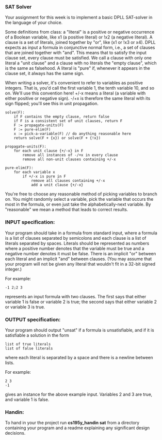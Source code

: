 
### SAT Solver 

Your assignment for this week is to implement a basic DPLL SAT-solver in 
the language of your choice. 

Some definitions from class: a "literal" is a positive or negative occurrence
of a Boolean variable, like x1 (a positive literal) or !x2 (a negative
literal). A clause is a set of literals, joined together by "or", like (x1 or
!x3 or x4). DPLL expects as input a  formula in conjunctive normal form, i.e.,
a set of clauses  that are joined together with "and". This means that to
satisfy the input clause set, every clause must be satisfied. We call a clause
with only one literal a "unit clause" and a clause with no literals the "empty
clause", which is the same as falsehood. A literal is "pure" if, whenever it
appears in the clause set, it always has the same sign.

When writing a solver, it's convenient to refer to variables as positive
integers. That is, you'd call the first variable 1, the tenth variable 10, and
so on. We'll use this convention here! +/-x means a literal (a variable with
either positive or negative sign). -/+x is therefore the same literal with its
sign flipped; you'll see this in unit propagation.

	solve(F):
		if F contains the empty clause, return false
		if F is a consistent set of unit clauses, return F
		F := propagate-units(F)
		F := pure-elim(F)
		x := pick-a-variable(F) // do anything reasonable here
		return solve(F + {x}) or solve(F + {!x})

	propagate-units(F):
		for each unit clause {+/-x} in F
			remove all instances of -/+x in every clause
			remove all non-unit clauses containing +/-x

	pure-elim(F):	
		for each variable x
			if +/-x is pure in F
				remove all clauses containing +/-x
				add a unit clause {+/-x}

You're free to choose any reasonable method of picking variables to branch on.
You might randomly select a variable, pick the variable that occurs the most
in the formula, or even just take the alphabetically-next variable. By
"reasonable" we mean a method that leads to correct results.

### INPUT specification: 
Your program should take in a formula from standard input, where a formula 
is a list of clauses separated by semicolons and each clause is a list of 
literals separated by spaces. Literals should be represented as numbers where
a positive number denotes that the variable must be true and a negative 
number denotes it must be false. There is an implicit "or" between each literal and an 
implicit "and" between clauses. (You may assume that your program will not 
be given any literal that wouldn't fit in a 32-bit signed integer.)

For example: 

	-1 2;2 3

represents an input formula with two clauses. The first says that either
variable 1 is false or variable 2 is true; the second says that either
variable 2 or variable 3 is true.

### OUTPUT specification:
Your program should output "unsat" if a formula is unsatisfiable, and if it is 
satisfiable a solution in the form

	list of true literals
	list of false literals

where each literal is separated by a space and there is a newline between lists.

For example:

	2 3
	-1

gives an instance for the above example input. Variables 2 and 3 are true, and variable 1 is false.

### Handin:
To hand in your the project run __cs195y_handin sat__ from a directory containing 
your program and a readme explaining any significant design decisions.


